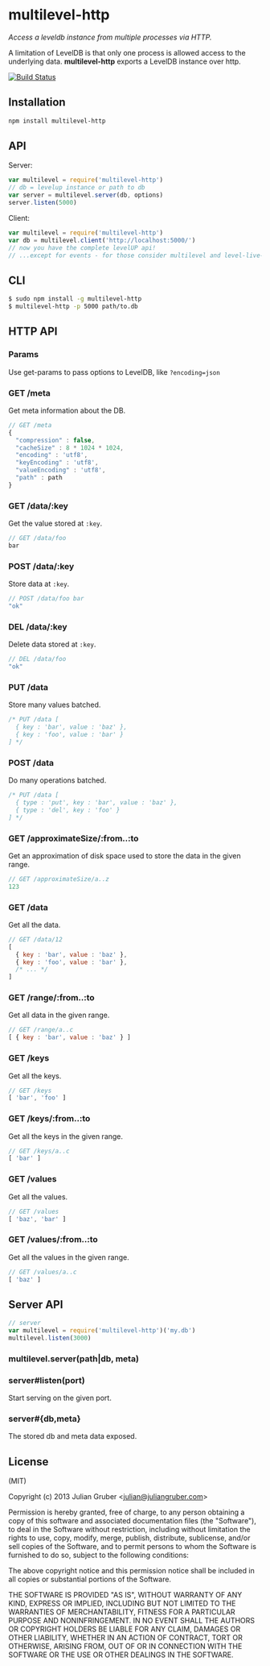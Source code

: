 # multilevel-http

*Access a leveldb instance from multiple processes via HTTP.*

A limitation of LevelDB is that only one process is allowed access to the underlying data. **multilevel-http** exports a LevelDB instance over http.

[![Build Status](https://travis-ci.org/juliangruber/multilevel-http.png)](https://travis-ci.org/juliangruber/multilevel-http)

## Installation

```bash
npm install multilevel-http
```

## API

Server:

```js
var multilevel = require('multilevel-http')
// db = levelup instance or path to db
var server = multilevel.server(db, options)
server.listen(5000)
```

Client:

```js
var multilevel = require('multilevel-http')
var db = multilevel.client('http://localhost:5000/')
// now you have the complete levelUP api!
// ...except for events - for those consider multilevel and level-live-stream
```

## CLI

```bash
$ sudo npm install -g multilevel-http
$ multilevel-http -p 5000 path/to.db
```

## HTTP API

### Params

Use get-params to pass options to LevelDB, like `?encoding=json`

### GET /meta

Get meta information about the DB.

```js
// GET /meta
{
  "compression" : false,
  "cacheSize" : 8 * 1024 * 1024,
  "encoding" : 'utf8',
  "keyEncoding" : 'utf8',
  "valueEncoding" : 'utf8',
  "path" : path
}
```

### GET /data/:key

Get the value stored at `:key`.

```js
// GET /data/foo
bar
```

### POST /data/:key

Store data at `:key`.

```js
// POST /data/foo bar
"ok"
```

### DEL /data/:key

Delete data stored at `:key`.

```js
// DEL /data/foo
"ok"
```

### PUT /data

Store many values batched.

```js
/* PUT /data [
  { key : 'bar', value : 'baz' },
  { key : 'foo', value : 'bar' }
] */
```

### POST /data

Do many operations batched.

```js
/* PUT /data [
  { type : 'put', key : 'bar', value : 'baz' },
  { type : 'del', key : 'foo' }
] */
```

### GET /approximateSize/:from..:to

Get an approximation of disk space used to store the data in the given range.

```js
// GET /approximateSize/a..z
123
```

### GET /data

Get all the data.

```js
// GET /data/12
[
  { key : 'bar', value : 'baz' },
  { key : 'foo', value : 'bar' },
  /* ... */
]
```

### GET /range/:from..:to

Get all data in the given range.

```js
// GET /range/a..c
[ { key : 'bar', value : 'baz' } ]
```

### GET /keys

Get all the keys.

```js
// GET /keys
[ 'bar', 'foo' ]
```

### GET /keys/:from..:to

Get all the keys in the given range.

```js
// GET /keys/a..c
[ 'bar' ]
```

### GET /values

Get all the values.

```js
// GET /values
[ 'baz', 'bar' ]
```

### GET /values/:from..:to

Get all the values in the given range.

```js
// GET /values/a..c
[ 'baz' ]
```

## Server API

```js
// server
var multilevel = require('multilevel-http')('my.db')
multilevel.listen(3000)
```

### multilevel.server(path|db, meta)

### server#listen(port)

Start serving on the given port.

### server#{db,meta}

The stored db and meta data exposed.

## License

(MIT)

Copyright (c) 2013 Julian Gruber &lt;julian@juliangruber.com&gt;

Permission is hereby granted, free of charge, to any person obtaining a copy of this software and associated documentation files (the "Software"), to deal in the Software without restriction, including without limitation the rights to use, copy, modify, merge, publish, distribute, sublicense, and/or sell copies of the Software, and to permit persons to whom the Software is furnished to do so, subject to the following conditions:

The above copyright notice and this permission notice shall be included in all copies or substantial portions of the Software.

THE SOFTWARE IS PROVIDED "AS IS", WITHOUT WARRANTY OF ANY KIND, EXPRESS OR IMPLIED, INCLUDING BUT NOT LIMITED TO THE WARRANTIES OF MERCHANTABILITY, FITNESS FOR A PARTICULAR PURPOSE AND NONINFRINGEMENT. IN NO EVENT SHALL THE AUTHORS OR COPYRIGHT HOLDERS BE LIABLE FOR ANY CLAIM, DAMAGES OR OTHER LIABILITY, WHETHER IN AN ACTION OF CONTRACT, TORT OR OTHERWISE, ARISING FROM, OUT OF OR IN CONNECTION WITH THE SOFTWARE OR THE USE OR OTHER DEALINGS IN THE SOFTWARE.
